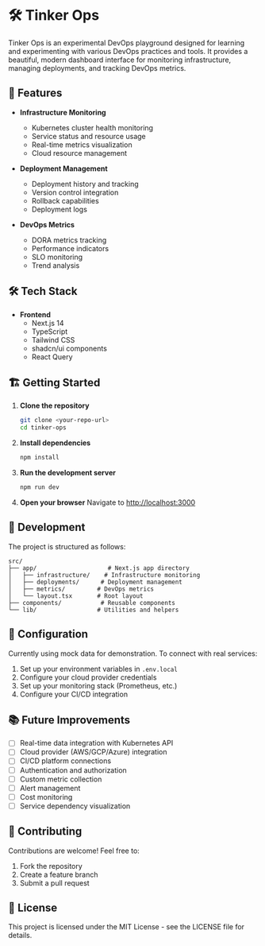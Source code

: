 # 🛠️ Tinker Ops

Tinker Ops is an experimental DevOps playground designed for learning and experimenting with various DevOps practices and tools. It provides a beautiful, modern dashboard interface for monitoring infrastructure, managing deployments, and tracking DevOps metrics.

## 🚀 Features

- **Infrastructure Monitoring**
  - Kubernetes cluster health monitoring
  - Service status and resource usage
  - Real-time metrics visualization
  - Cloud resource management

- **Deployment Management**
  - Deployment history and tracking
  - Version control integration
  - Rollback capabilities
  - Deployment logs

- **DevOps Metrics**
  - DORA metrics tracking
  - Performance indicators
  - SLO monitoring
  - Trend analysis

## 🛠️ Tech Stack

- **Frontend**
  - Next.js 14
  - TypeScript
  - Tailwind CSS
  - shadcn/ui components
  - React Query

## 🏗️ Getting Started

1. **Clone the repository**
   ```bash
   git clone <your-repo-url>
   cd tinker-ops
   ```

2. **Install dependencies**
   ```bash
   npm install
   ```

3. **Run the development server**
   ```bash
   npm run dev
   ```

4. **Open your browser**
   Navigate to [http://localhost:3000](http://localhost:3000)

## 🧪 Development

The project is structured as follows:

```
src/
├── app/                    # Next.js app directory
│   ├── infrastructure/    # Infrastructure monitoring
│   ├── deployments/      # Deployment management
│   ├── metrics/         # DevOps metrics
│   └── layout.tsx       # Root layout
├── components/           # Reusable components
└── lib/                 # Utilities and helpers
```

## 🔧 Configuration

Currently using mock data for demonstration. To connect with real services:

1. Set up your environment variables in `.env.local`
2. Configure your cloud provider credentials
3. Set up your monitoring stack (Prometheus, etc.)
4. Configure your CI/CD integration

## 📚 Future Improvements

- [ ] Real-time data integration with Kubernetes API
- [ ] Cloud provider (AWS/GCP/Azure) integration
- [ ] CI/CD platform connections
- [ ] Authentication and authorization
- [ ] Custom metric collection
- [ ] Alert management
- [ ] Cost monitoring
- [ ] Service dependency visualization

## 🤝 Contributing

Contributions are welcome! Feel free to:

1. Fork the repository
2. Create a feature branch
3. Submit a pull request

## 📝 License

This project is licensed under the MIT License - see the LICENSE file for details.

